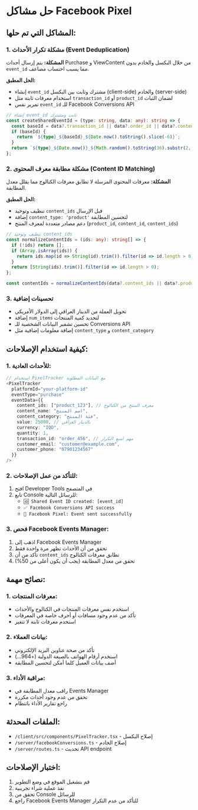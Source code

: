 # حل مشاكل Facebook Pixel

## المشاكل التي تم حلها:

### 1. مشكلة تكرار الأحداث (Event Deduplication)
**المشكلة:** يتم إرسال أحداث Purchase و ViewContent من خلال البكسل والخادم بدون `event_id` مما يسبب احتساب مضاعف.

**الحل المطبق:**
- إنشاء `event_id` مشترك وثابت بين البكسل (client-side) والخادم (server-side)
- استخدام معرفات ثابتة مثل `transaction_id` أو `product_id` لضمان الثبات
- تمرير نفس `event_id` للـ Facebook Conversions API

```typescript
// إنشاء event_id ثابت ومشترك
const createSharedEventId = (type: string, data: any): string => {
  const baseId = data?.transaction_id || data?.order_id || data?.content_ids?.[0] || data?.product_id;
  if (baseId) {
    return `${type}_${baseId}_${Date.now().toString().slice(-6)}`;
  }
  return `${type}_${Date.now()}_${Math.random().toString(36).substr(2, 6)}`;
};
```

### 2. مشكلة مطابقة معرف المحتوى (Content ID Matching)
**المشكلة:** معرفات المحتوى المرسلة لا تطابق معرفات الكتالوج مما يقلل معدل المطابقة.

**الحل المطبق:**
- تنظيف وتوحيد `content_ids` قبل الإرسال
- إضافة `content_type: 'product'` لتحسين المطابقة
- دعم مصادر متعددة لمعرف المنتج (`product_id`, `content_id`, `content_ids`)

```typescript
// تنظيف وتوحيد content_ids
const normalizeContentIds = (ids: any): string[] => {
  if (!ids) return [];
  if (Array.isArray(ids)) {
    return ids.map(id => String(id).trim()).filter(id => id.length > 0);
  }
  return [String(ids).trim()].filter(id => id.length > 0);
};

const contentIds = normalizeContentIds(data?.content_ids || data?.product_id || data?.content_id);
```

### 3. تحسينات إضافية
- تحويل العملة من الدينار العراقي إلى الدولار الأمريكي
- إضافة `num_items` لتحديد كمية المنتجات
- تحسين تشفير البيانات الشخصية للـ Conversions API
- إضافة معلومات إضافية مثل `content_type` و `content_category`

## كيفية استخدام الإصلاحات:

### 1. للأحداث العادية:
```typescript
// استخدام PixelTracker مع البيانات المطلوبة
<PixelTracker 
  platformId="your-platform-id"
  eventType="purchase"
  eventData={{
    content_ids: ["product_123"], // معرف المنتج من الكتالوج
    content_name: "اسم المنتج",
    content_category: "فئة المنتج",
    value: 25000, // بالدينار العراقي
    currency: "IQD",
    quantity: 1,
    transaction_id: "order_456", // مهم لمنع التكرار
    customer_email: "customer@example.com",
    customer_phone: "07901234567"
  }}
/>
```

### 2. للتأكد من عمل الإصلاحات:
1. افتح Developer Tools في المتصفح
2. تابع Console للرسائل التالية:
   - `🆔 Shared Event ID created: [event_id]`
   - `✅ Facebook Conversions API success`
   - `📘 Facebook Pixel: Event sent successfully`

### 3. فحص Facebook Events Manager:
1. اذهب إلى Facebook Events Manager
2. تحقق من أن الأحداث تظهر مرة واحدة فقط
3. تأكد من أن `content_ids` تطابق معرفات الكتالوج
4. تحقق من معدل المطابقة (يجب أن يكون أعلى من 50%)

## نصائح مهمة:

### 1. معرفات المنتجات:
- استخدم نفس معرفات المنتجات في الكتالوج والأحداث
- تأكد من عدم وجود مسافات أو أحرف خاصة في المعرفات
- استخدم معرفات ثابتة لا تتغير

### 2. بيانات العملاء:
- تأكد من صحة عناوين البريد الإلكتروني
- استخدم أرقام الهواتف بالصيغة الدولية (+964...)
- أضف بيانات العميل كلما أمكن لتحسين المطابقة

### 3. مراقبة الأداء:
- راقب معدل المطابقة في Events Manager
- تحقق من عدم وجود أحداث مكررة
- راجع تقارير الأداء بانتظام

## الملفات المحدثة:
- `/client/src/components/PixelTracker.tsx` - إصلاح البكسل
- `/server/facebookConversions.ts` - إصلاح الخادم
- `/server/routes.ts` - تحديث API endpoint

## اختبار الإصلاحات:
1. قم بتشغيل الموقع في وضع التطوير
2. نفذ عملية شراء تجريبية
3. تحقق من Console للرسائل
4. راجع Facebook Events Manager للتأكد من عدم التكرار
